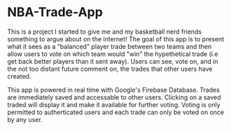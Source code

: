 # NBA-Trade-App

This is a project I started to give me and my basketball nerd friends something to argue about on the internet! The goal of this app is to present what it sees as a "balanced" player trade between two teams and then allow users to vote on which team would "win" the hypethetical trade  (i.e get back better players than it sent away). Users can see, vote on, and in the not too distant future comment on, the trades that other users have created. 

This app is powered in real time with Google's Firebase Database. Trades are immediately saved and accessable to other users. Clicking on a saved traded will display it and make it available for further voting. Voting is only permitted to autherticated users and each trade can only be voted on once by any user.
